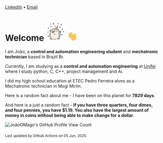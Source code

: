 [LinkedIn](https://www.linkedin.com/in/joão-pedro-gozzoli-b95641301/) &bull;
[Email](joaopedrogozzoli@gmail.com)

# Welcome <img src="happy.gif" height="64px" /> <img src="wave.gif" height="32px" />

I am João, a  **control and automation engineering student** and **mechatronic technician** based in Brazil Br.

Currently, I am studying as a **control and automation engineering** at [Unifei](https://unifei.edu.br) where I study python, C, C++, project management and Ai.

I did my high school education at ETEC Pedro Ferreira alves as a Mechatronic technician in Mogi Mirim.

Here is a random fact about me - I have been on this planet for **7829 days**.

And here is a just a random fact -  **If you have three quarters, four dimes, and four pennies, you have $1.19. You also have the largest amount of money in coins without being able to make change for a dollar**.

![JoãoOMago's GitHub Profile View Count](https://komarev.com/ghpvc/?username=JoaoOMago)

<sub>Last updated by Github Actions on 05 Jun, 2025.</sub>

